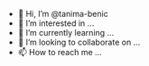 - 👋 Hi, I’m @tanima-benic
- 👀 I’m interested in ...
- 🌱 I’m currently learning ...
- 💞️ I’m looking to collaborate on ...
- 📫 How to reach me ...

<!---
tanima-benic/tanima-benic is a ✨ special ✨ repository because its `README.md` (this file) appears on your GitHub profile.
You can click the Preview link to take a look at your changes.
--->
